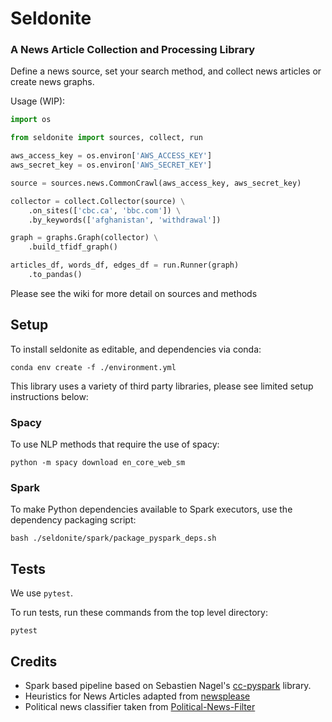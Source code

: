 # Seldonite
### A News Article Collection and Processing Library

Define a news source, set your search method, and collect news articles or create news graphs.

Usage (WIP):
```python
import os

from seldonite import sources, collect, run

aws_access_key = os.environ['AWS_ACCESS_KEY']
aws_secret_key = os.environ['AWS_SECRET_KEY']

source = sources.news.CommonCrawl(aws_access_key, aws_secret_key)

collector = collect.Collector(source) \
    .on_sites(['cbc.ca', 'bbc.com']) \
    .by_keywords(['afghanistan', 'withdrawal'])

graph = graphs.Graph(collector) \
    .build_tfidf_graph()

articles_df, words_df, edges_df = run.Runner(graph)
    .to_pandas()

```

Please see the wiki for more detail on sources and methods

## Setup

To install seldonite as editable, and dependencies via conda:
```
conda env create -f ./environment.yml
```

This library uses a variety of third party libraries, please see limited setup instructions below:

### Spacy

To use NLP methods that require the use of spacy:
```
python -m spacy download en_core_web_sm
```

### Spark

To make Python dependencies available to Spark executors, use the dependency packaging script:
```
bash ./seldonite/spark/package_pyspark_deps.sh
```


## Tests

We use `pytest`.

To run tests, run these commands from the top level directory:

```
pytest
```

## Credits

* Spark based pipeline based on Sebastien Nagel's [cc-pyspark](https://github.com/commoncrawl/cc-pyspark) library. 
* Heuristics for News Articles adapted from [newsplease](https://github.com/fhamborg/news-please)
* Political news classifier taken from [Political-News-Filter](https://github.com/lukasgebhard/Political-News-Filter)
